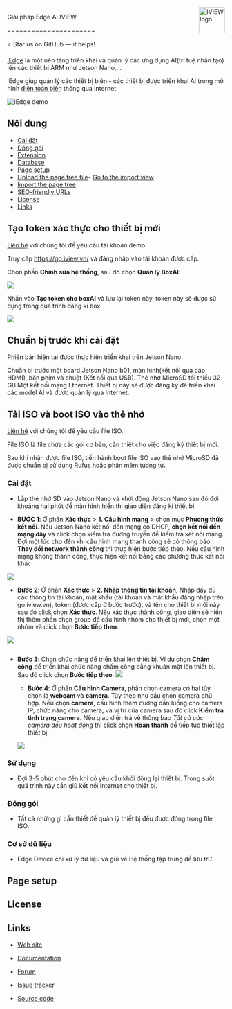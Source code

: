 
  

<a  href="https://iview.vn/">

<img  src="https://i.imgur.com/EORKMiE.jpg"  alt="IVIEW logo"  title="IVIEW Edge AI Solution"  align="right"  height="60"  />

</a>

  

Giải pháp Edge AI IVIEW

======================

:star: Star us on GitHub — it helps!

  

[iEdge](https://iview.vn) là một nền tảng triển khai và quản lý các ứng dụng AI(trí tuệ nhân tạo) lên các thiết bị ARM như Jetson Nano,...

iEdge giúp quản lý các thiết bị biên - các thiết bị được triển khai AI trong mô hình [điện toán biên](https://smartfactoryvn.com/technology/internet-of-things/edge-computing-dien-toan-ranh-gioi-la-gi-vai-tro-cua-edge-computing-trong-cong-nghiep-4-0/) thông qua Internet.

![iEdge demo](https://i.imgur.com/xC4qH5J.png)


## Nội dung
-  [Cài đặt](#installation)
-  [Đóng gói](#đóng-gói)
-  [Extension](#extension)
-  [Database](#database)
-  [Page setup](#page-setup)
-  [Upload the page tree file](#upload-the-page-tree-file)-  [Go to the import view](#go-to-the-import-view)
-  [Import the page tree](#import-the-page-tree)
-  [SEO-friendly URLs](#seo-friendly-urls)
-  [License](#license)
-  [Links](#links)

## Tạo token xác thực cho thiết bị mới

 [Liên hệ](https://iview.vn/) với chúng tôi để yêu cầu tài khoản demo.

Truy câp https://go.iview.vn/ và đăng nhập vào tài khoản được cấp.

Chọn phần **Chỉnh sửa hệ thống**, sau đó chọn **Quản lý BoxAI**:

  


![](https://i.imgur.com/vsd3zV6.png)

  

Nhấn vào **Tạo token cho boxAI** và lưu lại token này, token này sẽ được sử dụng trong quá trình đăng kí box

  

![](https://i.imgur.com/Xawkp91.png)

  

## Chuẩn bị trước khi cài đặt

Phiên bản hiện tại được thực hiện triển khai trên Jetson Nano.

Chuẩn bị trước một board Jetson Nano b01, màn hình(kết nối qua cáp HDMI), bàn phím và chuột (Kết nối qua USB). 
Thẻ nhớ MicroSD tối thiểu 32 GB
Một kết nối mạng Ethernet.
Thiết bị này sẽ được đăng ký để triển khai các model AI và được quản lý qua Internet.

## Tải ISO và boot ISO vào thẻ nhớ

[Liên hệ](https://iview.vn/) với chúng tôi để yêu cầu file ISO.

File ISO là file chứa các gói cơ bản, cần thiết cho việc đăng ký thiết bị mới.

Sau khi nhận được file ISO, tiến hành boot file ISO vào thẻ nhớ MicroSD đã được chuẩn bị sử dụng Rufus hoặc phần mêm tương tự.

### Cài đặt
- Lắp thẻ nhớ SD vào Jetson Nano và khởi động Jetson Nano sau đó đợi khoảng hai phút để  màn hình hiển thị giao diện đăng kí thiết bị.

-  **BƯỚC 1**: Ở phần **Xác thực** > **1. Cấu hình mạng** > chọn mục **Phương thức kết nối**. Nếu Jetson Nano kết nối đến mạng có DHCP, **chọn kết nối đến mạng dây** và click chọn kiểm tra đường truyền để kiểm tra kết nối mạng. Đợi một lúc cho đến khi cấu hình mạng thành công sẽ có thông báo **Thay đổi network thành công** thì thực hiện bước tiếp theo. Nếu cấu hình mạng không thành công, thực hiện kết nối bằng các phương thức kết nối khác.

![](https://i.imgur.com/dM5Uv2q.png)

- **Bước 2**: Ở phần **Xác thực** > **2. Nhập thông tin tài khoản**, Nhập đầy đủ các thông tin tài khoản, mật khẩu (tài khoản và mật khẩu đăng nhập trên go.iview.vn), token (được cấp ở bước trước), và tên cho thiết bị mới này sau đó click chọn **Xác thực**. Nếu xác thực thành công, giao diện sẽ hiển thị thêm phần chọn group để cấu hình nhóm cho thiết bị mới, chọn một nhóm và click chọn **Bước tiếp theo**.

![](https://i.imgur.com/49I4AME.png)

![]()

- **Bước 3**: Chọn chức năng để triển khai lên thiết bị. Ví dụ chọn **Chấm công** để triển khai chức năng chấm công bằng khuân mặt lên thiết bị. Sau đó click chọn **Bước tiếp theo**.
 ![](https://i.imgur.com/zvxTqr6.png)

  - **Bước 4**: Ở phần **Cấu hình Camera**, phần chọn camera có hai tùy chọn là **webcam** và **camera**. Tùy theo nhu cầu chọn camera phù hợp. Nếu chọn **camera**, cấu hình thêm đường dẫn luồng cho camera IP, chức năng cho camera, và vị trí của camera sau đó click **Kiểm tra tình trạng camera**. Nếu giao diện trả về thông báo *Tất cả các camera đều hoạt động* thì click chọn **Hoàn thành** để tiếp tục thiết lập thiết bị.
  
  ![](https://i.imgur.com/hR9yOgq.png)
  

### Sử dụng

- Đợi 3-5 phút cho đến khi có yêu cầu khởi động lại thiết bị. Trong suốt quá trình này cần giữ kết nối Internet cho thiết bị.


### Đóng gói

- Tất cả những gì cần thiết để quản lý thiết bị đều được đóng trong file ISO.
  

### Cơ sở dữ liệu

- Edge Device chỉ xử lý dữ liệu và gửi về Hệ thống tập trung để lưu trữ.

  

## Page setup

  
  
  

  

## License

  

  

## Links

  

  

*  [Web site]()

  

*  [Documentation]()

  

*  [Forum](/)

  

*  [Issue tracker]()

*  [Source code]()
